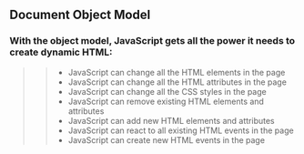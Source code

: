 ## Document Object Model ##
### With the object model, JavaScript gets all the power it needs to create dynamic HTML: ###

>> - JavaScript can change all the HTML elements in the page
>> - JavaScript can change all the HTML attributes in the page
>> - JavaScript can change all the CSS styles in the page
>> - JavaScript can remove existing HTML elements and attributes
>> - JavaScript can add new HTML elements and attributes
>> - JavaScript can react to all existing HTML events in the page
>> - JavaScript can create new HTML events in the page
